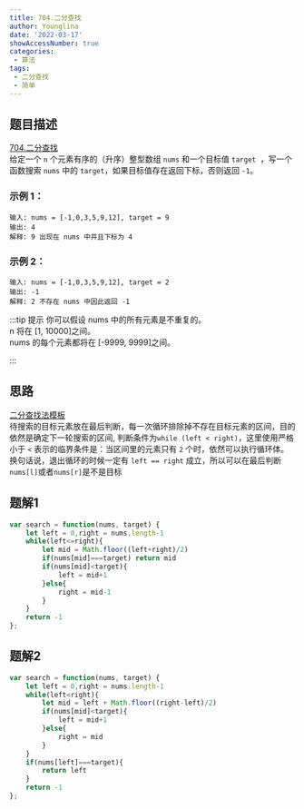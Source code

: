 ```yaml
---
title: 704.二分查找
author: Younglina
date: '2022-03-17'
showAccessNumber: true
categories:
 - 算法
tags:
 - 二分查找
 - 简单
---
```


## 题目描述
[704.二分查找](https://leetcode-cn.com/problems/binary-search/)  
给定一个 `n` 个元素有序的（升序）整型数组 `nums` 和一个目标值 `target`  ，写一个函数搜索 `nums` 中的 `target`，如果目标值存在返回下标，否则返回 `-1`。  

### 示例 1：
```
输入: nums = [-1,0,3,5,9,12], target = 9  
输出: 4  
解释: 9 出现在 nums 中并且下标为 4  
```

### 示例 2：
```
输入: nums = [-1,0,3,5,9,12], target = 2  
输出: -1  
解释: 2 不存在 nums 中因此返回 -1  
```

:::tip 提示
你可以假设 nums 中的所有元素是不重复的。  
n 将在 [1, 10000]之间。  
nums 的每个元素都将在 [-9999, 9999]之间。  

:::

## 思路
[二分查找法模板](https://liweiwei1419.gitee.io/leetcode-algo/2019/06/17/leetcode-solution-new/search-insert-position/#toc-heading-1)  
待搜索的目标元素放在最后判断，每一次循环排除掉不存在目标元素的区间，目的依然是确定下一轮搜索的区间,
判断条件为`while (left < right)`，这里使用严格小于 `<` 表示的临界条件是：当区间里的元素只有 `2` 个时，依然可以执行循环体。  
换句话说，退出循环的时候一定有 `left == right` 成立，所以可以在最后判断`nums[l]`或者`nums[r]`是不是目标
## 题解1
```javascript
var search = function(nums, target) {
    let left = 0,right = nums.length-1
    while(left<=right){
        let mid = Math.floor((left+right)/2)
        if(nums[mid]===target) return mid
        if(nums[mid]<target){
            left = mid+1
        }else{
            right = mid-1
        }
    }
    return -1
};
```

## 题解2
```javascript
var search = function(nums, target) {
    let left = 0,right = nums.length-1
    while(left<right){
        let mid = left + Math.floor((right-left)/2)
        if(nums[mid]<target){
            left = mid+1
        }else{
            right = mid
        }
    }
    if(nums[left]===target){
        return left
    }
    return -1
};
```